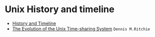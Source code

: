 # Unix History and timeline

* [History and Timeline](http://www.unix.org/what_is_unix/history_timeline.html)
* [The Evolution of the Unix Time-sharing System](https://www.bell-labs.com/usr/dmr/www/hist.html) `Dennis M.Ritchie`
